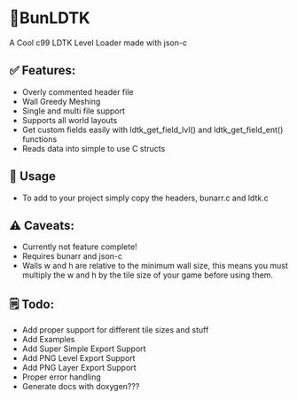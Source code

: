 # 🐇BunLDTK
A Cool c99 LDTK Level Loader made with json-c

## ✅ Features:
- Overly commented header file
- Wall Greedy Meshing
- Single and multi file support
- Supports all world layouts
- Get custom fields easily with ldtk_get_field_lvl() and ldtk_get_field_ent() functions
- Reads data into simple to use C structs

## 💾 Usage 
- To add to your project simply copy the headers, bunarr.c and ldtk.c 

## ⚠️  Caveats:
- Currently not feature complete!
- Requires bunarr and json-c
- Walls w and h are relative to the minimum wall size, 
this means you must multiply the w and h by the tile size of your game before using them.

## 🗒️ Todo:
- Add proper support for different tile sizes and stuff
- Add Examples
- Add Super Simple Export Support
- Add PNG Level Export Support
- Add PNG Layer Export Support
- Proper error handling
- Generate docs with doxygen???
